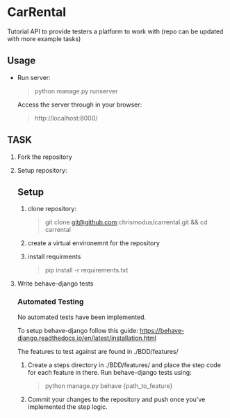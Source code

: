 # CarRental

Tutorial API to provide testers a platform to work with (repo can be updated with more example tasks)

## Usage

- Run server:
    > python manage.py runserver

    Access the server through in your browser:
    > http://localhost:8000/
    
## TASK

1. Fork the repository

2. Setup repository:
    ## Setup

    1. clone repository: 
        > git clone git@github.com:chrismodus/carrental.git && cd carrental
    1. create a virtual environemnt for the repository

    1. install requirments
        > pip install -r requirements.txt

3. Write behave-django tests 
    ### Automated Testing
    No automated tests have been implemented.

    To setup behave-django follow this guide: https://behave-django.readthedocs.io/en/latest/installation.html

    The features to test against are found in ./BDD/features/ 

    1. Create a steps directory in ./BDD/features/ and place the step code for each feature in there.
        Run behave-django tests using:
        > python manage.py behave {path_to_feature}
    2. Commit your changes to the repository and push once you've implemented the step logic.


